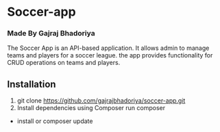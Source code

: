 # Soccer-app 
### Made By Gajraj Bhadoriya
The Soccer App is an API-based application. It allows admin to manage teams and players for a soccer league. the app provides functionality for CRUD operations on teams and players.

## Installation
1. git clone https://github.com/gajrajbhadoriya/soccer-app.git
2. Install dependencies using Composer run composer 
- install or composer update




